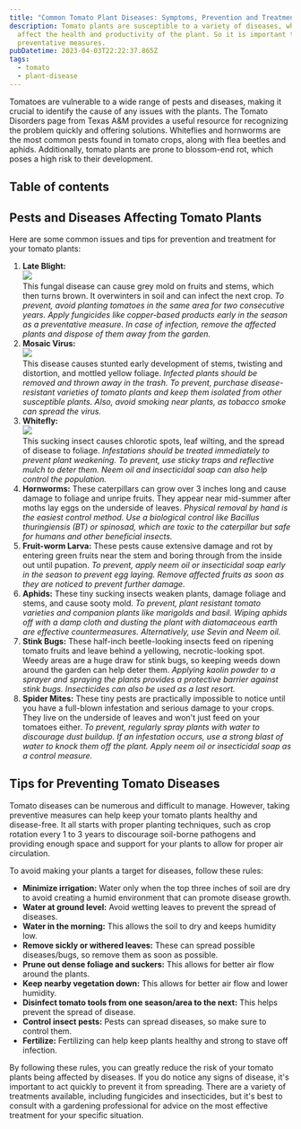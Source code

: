 ```yaml
---
title: "Common Tomato Plant Diseases: Symptoms, Prevention and Treatment Tips"
description: Tomato plants are susceptible to a variety of diseases, which can
  affect the health and productivity of the plant. So it is important to take
  preventative measures.
pubDatetime: 2023-04-03T22:22:37.865Z
tags:
  - tomato
  - plant-disease
---
```

Tomatoes are vulnerable to a wide range of pests and diseases, making it crucial to identify the cause of any issues with the plants. The Tomato Disorders page from Texas A&M provides a useful resource for recognizing the problem quickly and offering solutions. Whiteflies and hornworms are the most common pests found in tomato crops, along with flea beetles and aphids. Additionally, tomato plants are prone to blossom-end rot, which poses a high risk to their development.

## Table of contents

## Pests and Diseases Affecting Tomato Plants

Here are some common issues and tips for prevention and treatment for your tomato plants:

1. **Late Blight:** \
   ![](https://aggie-horticulture.tamu.edu/wp-content/uploads/sites/10/2012/01/late_blight.jpg)\
   This fungal disease can cause grey mold on fruits and stems, which then turns brown. It overwinters in soil and can infect the next crop. *To prevent, avoid planting tomatoes in the same area for two consecutive years. Apply fungicides like copper-based products early in the season as a preventative measure. In case of infection, remove the affected plants and dispose of them away from the garden.*
2. **Mosaic Virus:**\
   ![](https://aggie-horticulture.tamu.edu/wp-content/uploads/sites/10/2012/01/mosaic1.jpg)\
   This disease causes stunted early development of stems, twisting and distortion, and mottled yellow foliage. *Infected plants should be removed and thrown away in the trash. To prevent, purchase disease-resistant varieties of tomato plants and keep them isolated from other susceptible plants. Also, avoid smoking near plants, as tobacco smoke can spread the virus.*
3. **Whitefly:**\
   ![](https://aggie-horticulture.tamu.edu/wp-content/uploads/sites/10/2012/01/whitefly2.jpg)\
   This sucking insect causes chlorotic spots, leaf wilting, and the spread of disease to foliage. *Infestations should be treated immediately to prevent plant weakening. To prevent, use sticky traps and reflective mulch to deter them. Neem oil and insecticidal soap can also help control the population.*
4. **Hornworms:** These caterpillars can grow over 3 inches long and cause damage to foliage and unripe fruits. They appear near mid-summer after moths lay eggs on the underside of leaves. *Physical removal by hand is the easiest control method. Use a biological control like Bacillus thuringiensis (BT) or spinosad, which are toxic to the caterpillar but safe for humans and other beneficial insects.*
5. **Fruit-worm Larva:** These pests cause extensive damage and rot by entering green fruits near the stem and boring through from the inside out until pupation. *To prevent, apply neem oil or insecticidal soap early in the season to prevent egg laying. Remove affected fruits as soon as they are noticed to prevent further damage.*
6. **Aphids:** These tiny sucking insects weaken plants, damage foliage and stems, and cause sooty mold. *To prevent, plant resistant tomato varieties and companion plants like marigolds and basil. Wiping aphids off with a damp cloth and dusting the plant with diatomaceous earth are effective countermeasures. Alternatively, use Sevin and Neem oil.*
7. **Stink Bugs:** These half-inch beetle-looking insects feed on ripening tomato fruits and leave behind a yellowing, necrotic-looking spot. Weedy areas are a huge draw for stink bugs, so keeping weeds down around the garden can help deter them. *Applying kaolin powder to a sprayer and spraying the plants provides a protective barrier against stink bugs. Insecticides can also be used as a last resort.*
8. **Spider Mites:** These tiny pests are practically impossible to notice until you have a full-blown infestation and serious damage to your crops. They live on the underside of leaves and won't just feed on your tomatoes either. *To prevent, regularly spray plants with water to discourage dust buildup. If an infestation occurs, use a strong blast of water to knock them off the plant. Apply neem oil or insecticidal soap as a control measure.*

## T﻿ips for Preventing Tomato Diseases

Tomato diseases can be numerous and difficult to manage. However, taking preventive measures can help keep your tomato plants healthy and disease-free. It all starts with proper planting techniques, such as crop rotation every 1 to 3 years to discourage soil-borne pathogens and providing enough space and support for your plants to allow for proper air circulation.

To avoid making your plants a target for diseases, follow these rules:

* **Minimize irrigation:** Water only when the top three inches of soil are dry to avoid creating a humid environment that can promote disease growth.
* **Water at ground level:** Avoid wetting leaves to prevent the spread of diseases.
* **Water in the morning:** This allows the soil to dry and keeps humidity low.
* **Remove sickly or withered leaves:** These can spread possible diseases/bugs, so remove them as soon as possible.
* **Prune out dense foliage and suckers:** This allows for better air flow around the plants.
* **Keep nearby vegetation down:** This allows for better air flow and lower humidity.
* **Disinfect tomato tools from one season/area to the next:** This helps prevent the spread of disease.
* **Control insect pests:** Pests can spread diseases, so make sure to control them.
* **Fertilize:** Fertilizing can help keep plants healthy and strong to stave off infection.

By following these rules, you can greatly reduce the risk of your tomato plants being affected by diseases. If you do notice any signs of disease, it's important to act quickly to prevent it from spreading. There are a variety of treatments available, including fungicides and insecticides, but it's best to consult with a gardening professional for advice on the most effective treatment for your specific situation.